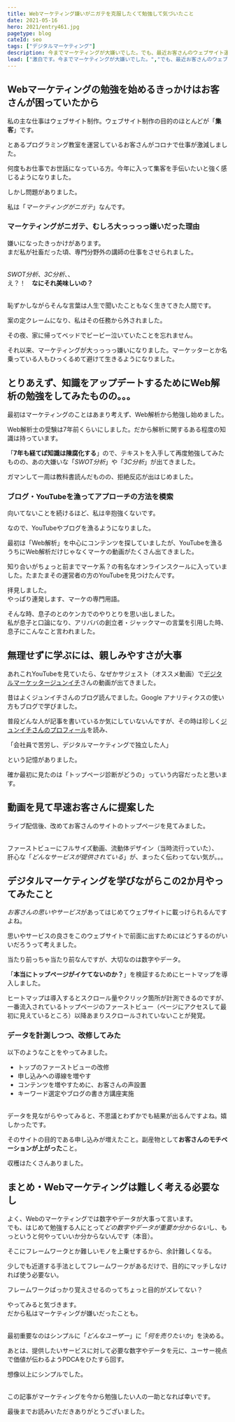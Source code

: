 ```yaml
---
title: Webマーケティング嫌いがニガテを克服したくて勉強して気づいたこと
date: 2021-05-16
hero: 2021/entry461.jpg
pagetype: blog
cateId: seo
tags: ["デジタルマーケティング"]
description: 今までマーケティングが大嫌いでした。でも、最近お客さんのウェブサイト運用をやっていてマーケ大事と気付かされ、勉強することを決意しました。やってみると楽しかったので具体的にやったことや結果・感想を綴ります。今から勉強しようって人はぜひ参考にしてみてください。
lead: ["激白です。今までマーケティングが大嫌いでした。","でも、最近お客さんのウェブサイト運用をやっていてマーケ大事と気付かされ、勉強することを決意しました。","やってみると楽しかったので具体的にやったことや結果・感想を綴ります。","今から勉強しようって人はぜひ参考にしてみてください。"]
---
```

## Webマーケティングの勉強を始めるきっかけはお客さんが困っていたから
私の主な仕事はウェブサイト制作。ウェブサイト制作の目的のほとんどが「**集客**」です。

とあるプログラミング教室を運営しているお客さんがコロナで仕事が激減しました。

何度もお仕事でお世話になっている方。今年に入って集客を手伝いたいと強く感じるようになりました。

<msg txt="私にはWebマーケティングの知識が必要。。。<br>Webマーケティングを勉強してもっとを助けたい！"></msg>

しかし問題がありました。

私は「*マーケティングがニガテ*」なんです。

### マーケティングがニガテ、むしろ大っっっっ嫌いだった理由

嫌いになったきっかけがあります。
<br>まだ私が社畜だった頃、専門分野外の講師の仕事をさせられました。

<br>*SWOT分析*、*3C分析*、、<br>え？！　**なにそれ美味しいの？**

<br>恥ずかしながらそんな言葉は人生で聞いたこともなく生きてきた人間です。

<msg txt="私は元々フロントエンドエンジニアだし、専門外のことを急に教えるなんて無理！！<br>入社したばっかりだし、断れない。どうしよう。。。"></msg>

案の定クレームになり、私はその任務から外されました。

その夜、家に帰ってベッドでビービー泣いていたことを忘れません。

それ以来、マーケティングが大っっっっ嫌いになりました。マーケッターとか名乗っている人もひっくるめて避けて生きるようになりました。

## とりあえず、知識をアップデートするためにWeb解析の勉強をしてみたものの。。。
最初はマーケティングのことはあまり考えず、Web解析から勉強し始めました。

Web解析士の受験は7年前くらいにしました。だから解析に関するある程度の知識は持っています。

「**7年も経てば知識は陳腐化する**」ので、テキストを入手して再度勉強してみたものの、あの大嫌いな「*SWOT分析*」や「*3C分析*」が出てきました。

ガマンして一周は教科書読んだものの、拒絶反応が出はじめました。

### ブログ・YouTubeを漁ってアプローチの方法を模索
向いてないことを続けるほど、私は辛抱強くないです。

なので、YouTubeやブログを漁るようになりました。

最初は「Web解析」を中心にコンテンツを探していましたが、YouTubeを漁るうちにWeb解析だけじゃなくマーケの動画がたくさん出てきました。

知り合いがちょっと前までマーケ系？の有名なオンラインスクールに入っていました。たまたまその運営者の方のYouTubeを見つけたんです。

<msg txt="早く結果を出してあげたいし、この際オンラインサロンとか通って自分に投資してみようかな。。。<br>スキルや経験は価値だし。"></msg>

拝見しました。<br>やっぱり連発します、マーケの専門用語。

<msg txt="有名な人の設立したオンラインスクールで学べばそれなりにステータスが上がるかもしれないけど、生理的に無理だわ。"></msg>

そんな時、息子のとのケンカでのやりとりを思い出しました。
<br>私が息子と口論になり、アリババの創立者・ジャックマーの言葉を引用した時、息子にこんなこと言われました。

<msg txt="はぁ？？？<br>ぶっちゃけそんな世界的超有名人の言葉、まったく響かんし。<br>生きている世界が違いすぎるし、同じことできるわけないじゃん。" img="son.jpg" name="息子" cls="msg-baloon--right"></msg>


## 無理せずに学ぶには、親しみやすさが大事
あれこれYouTubeを見ていたら、なぜかサジェスト（オススメ動画）で[デジタルマーケッタージュンイチ](https://junichi-manga.com/)さんの動画が出てきました。

昔はよくジュンイチさんのブログ読んでました。Google アナリティクスの使い方もブログで学びました。

普段どんな人が記事を書いているか気にしていないんですが、その時は珍しく[ジュンイチさんのプロフィール](https://junichi-manga.com/profile/)を読み、

「会社員で苦労し、デジタルマーケティングで独立した人」

という記憶がありました。

<msg txt="そうだ、YouTubeライブ配信しているみたいなので今度見てみよう。"></msg>

確か最初に見たのは「トップページ診断がどうの」っていう内容だったと思います。

## 動画を見て早速お客さんに提案した
ライブ配信後、改めてお客さんのサイトのトップページを見てみました。

<br>ファーストビューにフルサイズ動画、流動体デザイン（当時流行っていた）、<br>肝心な「*どんなサービスが提供されている*」が、まったく伝わってない気が。。。

<msg txt="トップページで伝わってないのかも...。そりゃ、申し込みないよね。<br>そうだ、提案してみよう！！"></msg>

## デジタルマーケティングを学びながらこの2か月やってみたこと
*お客さんの思いやサービス*があってはじめてウェブサイトに載っけられるんですよね。

思いやサービスの良さをこのウェブサイトで前面に出すためにはどうするのがいいだろうって考えました。

当たり前っちゃ当たり前なんですが、大切なのは数字やデータ。

「**本当にトップページがイケてないのか？**」を検証するためにヒートマップを導入しました。

ヒートマップは導入するとスクロール量やクリック箇所が計測できるのですが、一番流入されているトップページのファーストビュー（ページにアクセスして最初に見えているところ）以降あまりスクロールされていないことが発覚。

### データを計測しつつ、改修してみた
以下のようなことをやってみました。

* トップのファーストビューの改修
* 申し込みへの導線を増やす
* コンテンツを増やすために、お客さんの声設置
* キーワード選定やブログの書き方講座実施

<br>データを見ながらやってみると、不思議とわずかでも結果が出るんですよね。嬉しかったです。

そのサイトの目的である申し込みが増えたこと。副産物として**お客さんのモチベーションが上がった**こと。

収穫はたくさんありました。

## まとめ・Webマーケティングは難しく考える必要なし

よく、Webのマーケティングでは数字やデータが大事って言います。
<br>でも、はじめて勉強する人にとって*どの数字やデータが重要か分からない*し、もっというと何やっていいか分からないんです（本音）。

そこにフレームワークとか難しいモノを上乗せするから、余計難しくなる。

少しでも近道する手法としてフレームワークがあるだけで、目的にマッチしなければ使う必要ない。

フレームワークばっかり覚えさせるのってちょっと目的がズレてない？

やってみると気づきます。<br>だから私はマーケティングが嫌いだったことも。

<br>最初重要なのはシンプルに「*どんなユーザー*」に「*何を売りたいか*」を決める。

あとは、提供したいサービスに対して必要な数字やデータを元に、ユーサー視点で価値が伝わるようPDCAをひたすら回す。

<msg txt="Webサイトのオーナーにもサービスを使うユーザー視点を持ってもらうことが大切。<br>サービスを選ぶのはユーザーだから。"></msg>

想像以上にシンプルでした。

<br>この記事がマーケティングを今から勉強したい人の一助となれば幸いです。

最後までお読みいただきありがとうございました。
